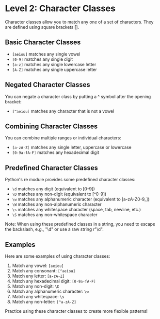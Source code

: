 # Level 2: Character Classes

Character classes allow you to match any one of a set of characters. They are defined using square brackets [].

## Basic Character Classes

- `[aeiou]` matches any single vowel
- `[0-9]` matches any single digit
- `[a-z]` matches any single lowercase letter
- `[A-Z]` matches any single uppercase letter

## Negated Character Classes

You can negate a character class by putting a ^ symbol after the opening bracket:

- `[^aeiou]` matches any character that is not a vowel

## Combining Character Classes

You can combine multiple ranges or individual characters:

- `[a-zA-Z]` matches any single letter, uppercase or lowercase
- `[0-9a-fA-F]` matches any hexadecimal digit

## Predefined Character Classes

Python's re module provides some predefined character classes:

- `\d` matches any digit (equivalent to [0-9])
- `\D` matches any non-digit (equivalent to [^0-9])
- `\w` matches any alphanumeric character (equivalent to [a-zA-Z0-9_])
- `\W` matches any non-alphanumeric character
- `\s` matches any whitespace character (space, tab, newline, etc.)
- `\S` matches any non-whitespace character

Note: When using these predefined classes in a string, you need to escape the backslash, e.g., "\\d" or use a raw string r"\d".

## Examples

Here are some examples of using character classes:

1. Match any vowel: `[aeiou]`
2. Match any consonant: `[^aeiou]`
3. Match any letter: `[a-zA-Z]`
4. Match any hexadecimal digit: `[0-9a-fA-F]`
5. Match any non-digit: `\D`
6. Match any alphanumeric character: `\w`
7. Match any whitespace: `\s`
8. Match any non-letter: `[^a-zA-Z]`

Practice using these character classes to create more flexible patterns!